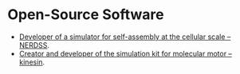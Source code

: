 
# Open-Source Software
- [Developer of a simulator for self-assembly at the cellular scale – NERDSS](https://github.com/mjohn218/NERDSS).
- [Creator and developer of the simulation kit for molecular motor – kinesin](https://github.com/sikaoguo22/dynamic-of-kinesin).
